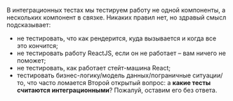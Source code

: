 В интеграционных тестах мы тестируем работу не одной компоненты, а нескольких компонент в связке. Никаких правил нет, но здравый смысл подсказывает:  
- не тестировать, что как рендерится, куда вызывается и когда все это кончится;  
- не тестировать работу ReactJS, если он не работает – вам ничего не поможет;  
- не тестировать, как работает стейт-машина React;  
- тестировать бизнес-логику/модель данных/пограничные ситуации/то, что часто ломается
Второй открытый вопрос: а **какие тесты считаются интеграционными**? Пожалуй, оставим его без ответа.
